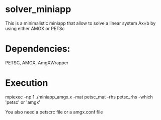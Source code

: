 # solver_miniapp
This is a minimalistic miniapp that allow to solve a linear system Ax=b by using either AMGX or PETSc
# Dependencies:
PETSC, AMGX, AmgXWrapper
# Execution
mpiexec -np 1 ./miniapp_amgx.x -mat petsc_mat -rhs petsc_rhs -which 'petsc' or 'amgx'

You also need a petscrc file or a amgx.conf file 
